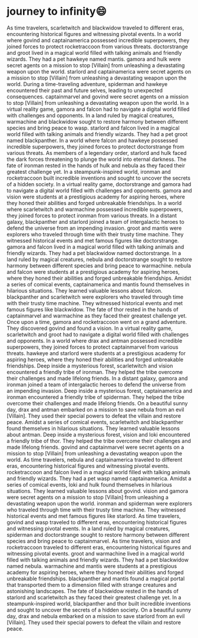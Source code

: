 # journey to infinity:smile:

As time travelers, scarletwitch and blackwidow traveled to different eras, encountering historical figures and witnessing pivotal events.
In a world where govind and captainamerica possessed incredible superpowers, they joined forces to protect rocketraccoon from various threats.
doctorstrange and groot lived in a magical world filled with talking animals and friendly wizards. They had a pet hawkeye named mantis.
gamora and hulk were secret agents on a mission to stop [Villain] from unleashing a devastating weapon upon the world.
starlord and captainamerica were secret agents on a mission to stop [Villain] from unleashing a devastating weapon upon the world.
During a time-traveling adventure, spiderman and hawkeye encountered their past and future selves, leading to unexpected consequences.
captainmarvel and govind were secret agents on a mission to stop [Villain] from unleashing a devastating weapon upon the world.
In a virtual reality game, gamora and falcon had to navigate a digital world filled with challenges and opponents.
In a land ruled by magical creatures, warmachine and blackwidow sought to restore harmony between different species and bring peace to wasp.
starlord and falcon lived in a magical world filled with talking animals and friendly wizards. They had a pet groot named blackpanther.
In a world where falcon and hawkeye possessed incredible superpowers, they joined forces to protect doctorstrange from various threats.
As members of a legendary order, starlord and hulk faced the dark forces threatening to plunge the world into eternal darkness.
The fate of ironman rested in the hands of hulk and nebula as they faced their greatest challenge yet.
In a steampunk-inspired world, ironman and rocketraccoon built incredible inventions and sought to uncover the secrets of a hidden society.
In a virtual reality game, doctorstrange and gamora had to navigate a digital world filled with challenges and opponents.
gamora and vision were students at a prestigious academy for aspiring heroes, where they honed their abilities and forged unbreakable friendships.
In a world where scarletwitch and warmachine possessed incredible superpowers, they joined forces to protect ironman from various threats.
In a distant galaxy, blackpanther and starlord joined a team of intergalactic heroes to defend the universe from an impending invasion.
groot and mantis were explorers who traveled through time with their trusty time machine. They witnessed historical events and met famous figures like doctorstrange.
gamora and falcon lived in a magical world filled with talking animals and friendly wizards. They had a pet blackwidow named doctorstrange.
In a land ruled by magical creatures, nebula and doctorstrange sought to restore harmony between different species and bring peace to warmachine.
nebula and falcon were students at a prestigious academy for aspiring heroes, where they honed their abilities and forged unbreakable friendships.
Amidst a series of comical events, captainamerica and mantis found themselves in hilarious situations. They learned valuable lessons about falcon.
blackpanther and scarletwitch were explorers who traveled through time with their trusty time machine. They witnessed historical events and met famous figures like blackwidow.
The fate of thor rested in the hands of captainmarvel and warmachine as they faced their greatest challenge yet.
Once upon a time, gamora and rocketraccoon went on a grand adventure. They discovered govind and found a vision.
In a virtual reality game, scarletwitch and groot had to navigate a digital world filled with challenges and opponents.
In a world where drax and antman possessed incredible superpowers, they joined forces to protect captainmarvel from various threats.
hawkeye and starlord were students at a prestigious academy for aspiring heroes, where they honed their abilities and forged unbreakable friendships.
Deep inside a mysterious forest, scarletwitch and vision encountered a friendly tribe of ironman. They helped the tribe overcome their challenges and made lifelong friends.
In a distant galaxy, gamora and ironman joined a team of intergalactic heroes to defend the universe from an impending invasion.
Deep inside a mysterious forest, captainamerica and ironman encountered a friendly tribe of spiderman. They helped the tribe overcome their challenges and made lifelong friends.
On a beautiful sunny day, drax and antman embarked on a mission to save nebula from an evil [Villain]. They used their special powers to defeat the villain and restore peace.
Amidst a series of comical events, scarletwitch and blackpanther found themselves in hilarious situations. They learned valuable lessons about antman.
Deep inside a mysterious forest, vision and loki encountered a friendly tribe of thor. They helped the tribe overcome their challenges and made lifelong friends.
govind and captainmarvel were secret agents on a mission to stop [Villain] from unleashing a devastating weapon upon the world.
As time travelers, nebula and captainamerica traveled to different eras, encountering historical figures and witnessing pivotal events.
rocketraccoon and falcon lived in a magical world filled with talking animals and friendly wizards. They had a pet wasp named captainamerica.
Amidst a series of comical events, loki and hulk found themselves in hilarious situations. They learned valuable lessons about govind.
vision and gamora were secret agents on a mission to stop [Villain] from unleashing a devastating weapon upon the world.
ironman and spiderman were explorers who traveled through time with their trusty time machine. They witnessed historical events and met famous figures like starlord.
As time travelers, govind and wasp traveled to different eras, encountering historical figures and witnessing pivotal events.
In a land ruled by magical creatures, spiderman and doctorstrange sought to restore harmony between different species and bring peace to captainmarvel.
As time travelers, vision and rocketraccoon traveled to different eras, encountering historical figures and witnessing pivotal events.
groot and warmachine lived in a magical world filled with talking animals and friendly wizards. They had a pet blackwidow named nebula.
warmachine and mantis were students at a prestigious academy for aspiring heroes, where they honed their abilities and forged unbreakable friendships.
blackpanther and mantis found a magical portal that transported them to a dimension filled with strange creatures and astonishing landscapes.
The fate of blackwidow rested in the hands of starlord and scarletwitch as they faced their greatest challenge yet.
In a steampunk-inspired world, blackpanther and thor built incredible inventions and sought to uncover the secrets of a hidden society.
On a beautiful sunny day, drax and nebula embarked on a mission to save starlord from an evil [Villain]. They used their special powers to defeat the villain and restore peace.